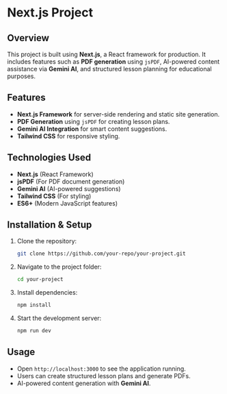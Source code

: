 # Next.js Project

## Overview
This project is built using **Next.js**, a React framework for production. It includes features such as **PDF generation** using `jsPDF`, AI-powered content assistance via **Gemini AI**, and structured lesson planning for educational purposes.

## Features
- **Next.js Framework** for server-side rendering and static site generation.
- **PDF Generation** using `jsPDF` for creating lesson plans.
- **Gemini AI Integration** for smart content suggestions.
- **Tailwind CSS** for responsive styling.


## Technologies Used
- **Next.js** (React Framework)
- **jsPDF** (For PDF document generation)
- **Gemini AI** (AI-powered suggestions)
- **Tailwind CSS** (For styling)
- **ES6+** (Modern JavaScript features)

## Installation & Setup
1. Clone the repository:
   ```sh
   git clone https://github.com/your-repo/your-project.git
   ```
2. Navigate to the project folder:
   ```sh
   cd your-project
   ```
3. Install dependencies:
   ```sh
   npm install
   ```
4. Start the development server:
   ```sh
   npm run dev
   ```

## Usage
- Open `http://localhost:3000` to see the application running.
- Users can create structured lesson plans and generate PDFs.
- AI-powered content generation with **Gemini AI**.



